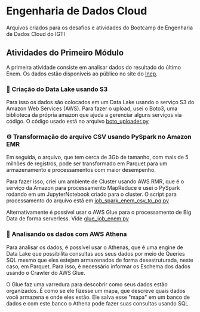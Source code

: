 # Engenharia de Dados Cloud

Arquivos criados para os desafios e atividades do Bootcamp de Engenharia de Dados Cloud do IGTI

## Atividades do Primeiro Módulo
A primeira atividade consiste em analisar dados do resultado do último Enem. Os dados estão disponíveis ao público no site do [Inep](https://www.gov.br/inep/pt-br/acesso-a-informacao/dados-abertos/microdados).

###   🛶  **Criação do Data Lake usando S3**
Para isso os dados são colocados em um Data Lake usando o serviço S3 do Amazon Web Services (AWS). Para fazer o upload, usei o Boto3, uma biblioteca da própria amazon que ajuda a gerenciar alguns serviços via código. O código usado está no arquivo [boto_uploader.py](boto_uploader.py)

### ⚙️ **Transformação do arquivo CSV usando PySpark no Amazon EMR**
Em seguida, o arquivo, que tem cerca de 3Gb de tamanho, com mais de 5 milhões de registros, pode ser transformado em Parquet para um armazenamento e processamentos com maior desempenho.

Para fazer isso, criei um ambiente de Cluster usando AWS RMR, que é o serviço da Amazon para processamento MapReduce e usei o PySpark rodando em um JupyterNotebook criado para o cluster. O script para processamento do arquivo está em [job_spark_enem_csv_to_pq.py](job_spark_enem_csv_to_pq.py)

Alternativamente é possível usar o AWS Glue para o processamento de Big Data de forma serverless. Vide [glue_job_enem.py](glue_job_enem.py)

###  🔬 **Analisando os dados com AWS Athena**

Para analisar os dados, é possível usar o Athenas, que é uma engine de Data Lake que possibilita consultas aos seus dados por meio de Queries SQL mesmo que eles estejam armazenados de forma desestruturada, neste caso, em Parquet. Para isso, é necessário informar os Eschema dos dados usando o Crawler do AWS Glue.

O Glue faz uma varredura para descobrir como seus dados estão organizados. É como se ele fizesse um mapa, que descreve quais dados você armazena e onde eles estão. Ele salva esse "mapa" em um banco de dados e com este banco o Athena pode fazer suas consultas usando SQL.

